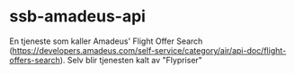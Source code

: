# ssb-amadeus-api
En tjeneste som kaller Amadeus' Flight Offer Search (https://developers.amadeus.com/self-service/category/air/api-doc/flight-offers-search). Selv blir tjenesten kalt av "Flypriser"
